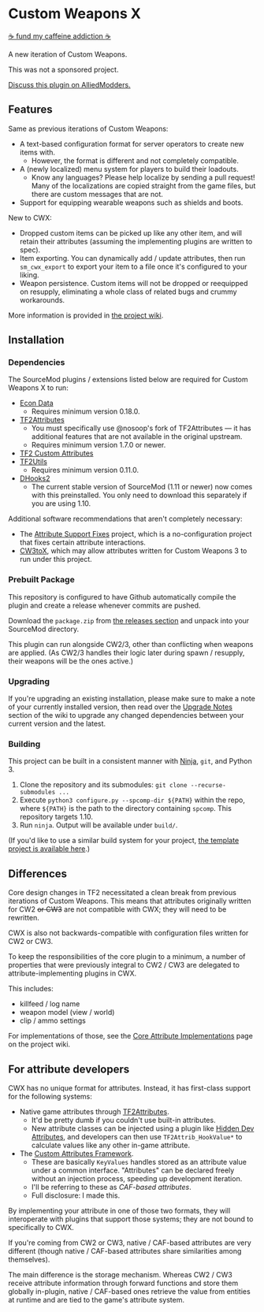 # Custom Weapons X

[:coffee: fund my caffeine addiction :coffee:](https://buymeacoff.ee/nosoop)

A new iteration of Custom Weapons.

This was not a sponsored project.

[Discuss this plugin on AlliedModders.](https://forums.alliedmods.net/showthread.php?t=331273)

## Features

Same as previous iterations of Custom Weapons:

- A text-based configuration format for server operators to create new items with.
  - However, the format is different and not completely compatible.
- A (newly localized) menu system for players to build their loadouts.
  - Know any languages?  Please help localize by sending a pull request!  Many of the
  localizations are copied straight from the game files, but there are custom messages that are
  not.
- Support for equipping wearable weapons such as shields and boots.

New to CWX:

- Dropped custom items can be picked up like any other item, and will retain their attributes
(assuming the implementing plugins are written to spec).
- Item exporting.  You can dynamically add / update attributes, then run `sm_cwx_export` to
export your item to a file once it's configured to your liking.
- Weapon persistence.  Custom items will not be dropped or reequipped on resupply, eliminating
a whole class of related bugs and crummy workarounds.

More information is provided in [the project wiki][].

[the project wiki]: https://github.com/nosoop/SM-TFCustomWeaponsX/wiki

## Installation

### Dependencies

The SourceMod plugins / extensions listed below are required for Custom Weapons X to run:

- [Econ Data](https://github.com/nosoop/SM-TFEconData)
  - Requires minimum version 0.18.0.
- [TF2Attributes](https://github.com/nosoop/tf2attributes)
  - You must specifically use @nosoop's fork of TF2Attributes &mdash; it has additional features
  that are not available in the original upstream.
  - Requires minimum version 1.7.0 or newer.
- [TF2 Custom Attributes](https://github.com/nosoop/SM-TFCustAttr)
- [TF2Utils](https://github.com/nosoop/SM-TFUtils)
  - Requires minimum version 0.11.0.
- [DHooks2](https://github.com/peace-maker/DHooks2)
  - The current stable version of SourceMod (1.11 or newer) now comes with this preinstalled.
  You only need to download this separately if you are using 1.10.

Additional software recommendations that aren't completely necessary:

- The [Attribute Support Fixes][] project, which is a no-configuration project that fixes
  certain attribute interactions.
- [CW3toX][], which may allow attributes written for Custom Weapons 3 to run under this project.

[Attribute Support Fixes]: https://github.com/nosoop/SM-TFAttributeSupport
[CW3toX]: https://github.com/nosoop/SM-TFCW3toX

### Prebuilt Package

This repository is configured to have Github automatically compile the plugin and create a
release whenever commits are pushed.

Download the `package.zip` from [the releases section][] and unpack into your SourceMod
directory.

This plugin can run alongside CW2/3, other than conflicting when weapons are applied.  (As CW2/3
handles their logic later during spawn / resupply, their weapons will be the ones active.)

[the releases section]: https://github.com/nosoop/SM-TFCustomWeaponsX/releases

### Upgrading

If you're upgrading an existing installation, please make sure to make a note of your currently
installed version, then read over the [Upgrade Notes][] section of the wiki to upgrade any
changed dependencies between your current version and the latest.

[Upgrade Notes]: https://github.com/nosoop/SM-TFCustomWeaponsX/wiki/Upgrade-Notes

### Building

This project can be built in a consistent manner with [Ninja](https://ninja-build.org/), `git`,
and Python 3.

1.  Clone the repository and its submodules: `git clone --recurse-submodules ...`
2.  Execute `python3 configure.py --spcomp-dir ${PATH}` within the repo, where `${PATH}` is the
path to the directory containing `spcomp`.  This repository targets 1.10.
3.  Run `ninja`.  Output will be available under `build/`.

(If you'd like to use a similar build system for your project,
[the template project is available here][ninjatemplate].)

[ninjatemplate]: https://github.com/nosoop/NinjaBuild-SMPlugin

## Differences

Core design changes in TF2 necessitated a clean break from previous iterations of
Custom Weapons.  This means that attributes originally written for CW2 ~~or CW3~~ are not
compatible with CWX; they will need to be rewritten.

CWX is also not backwards-compatible with configuration files written for CW2 or CW3.

To keep the responsibilities of the core plugin to a minimum, a number of properties that were
previously integral to CW2 / CW3 are delegated to attribute-implementing plugins in CWX.

This includes:

- killfeed / log name
- weapon model (view / world)
- clip / ammo settings

For implementations of those, see the [Core Attribute Implementations][] page on the project
wiki.

[Core Attribute Implementations]: https://github.com/nosoop/SM-TFCustomWeaponsX/wiki/Core-Attribute-Implementations

## For attribute developers

CWX has no unique format for attributes.  Instead, it has first-class support for the following
systems:

- Native game attributes through [TF2Attributes][].
  - It'd be pretty dumb if you couldn't use built-in attributes.
  - New attribute classes can be injected using a plugin like [Hidden Dev Attributes][], and
  developers can then use `TF2Attrib_HookValue*` to calculate values like any other in-game
  attribute.
- The [Custom Attributes Framework][].
  - These are basically `KeyValues` handles stored as an attribute value under a common
  interface.  "Attributes" can be declared freely without an injection process, speeding up
  development iteration.
  - I'll be referring to these as *CAF-based attributes*.
  - Full disclosure:  I made this.

By implementing your attribute in one of those two formats, they will interoperate with plugins
that support those systems; they are not bound to specifically to CWX.

If you're coming from CW2 or CW3, native / CAF-based attributes are very different (though
native / CAF-based attributes share similarities among themselves).

The main difference is the storage mechanism.  Whereas CW2 / CW3 receive attribute information
through forward functions and store them globally in-plugin, native / CAF-based ones retrieve
the value from entities at runtime and are tied to the game's attribute system.

[TF2Attributes]: https://github.com/nosoop/tf2attributes
[Hidden Dev Attributes]: https://forums.alliedmods.net/showthread.php?t=326853
[Custom Attributes Framework]: https://github.com/nosoop/SM-TFCustAttr
